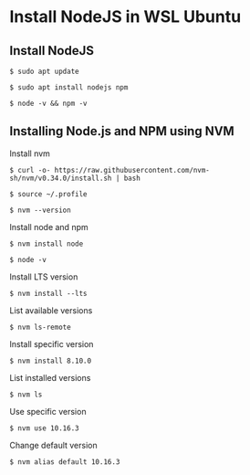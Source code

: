 # Install NodeJS in WSL Ubuntu

## Install NodeJS

```
$ sudo apt update

$ sudo apt install nodejs npm

$ node -v && npm -v
```

## Installing Node.js and NPM using NVM

Install nvm

```
$ curl -o- https://raw.githubusercontent.com/nvm-sh/nvm/v0.34.0/install.sh | bash

$ source ~/.profile

$ nvm --version
```

Install node and npm

```
$ nvm install node

$ node -v
```

Install LTS version

```
$ nvm install --lts
```

List available versions

```
$ nvm ls-remote
```

Install specific version

```
$ nvm install 8.10.0
```

List installed versions

```
$ nvm ls
```

Use specific version

```
$ nvm use 10.16.3
```

Change default version

```
$ nvm alias default 10.16.3
```

